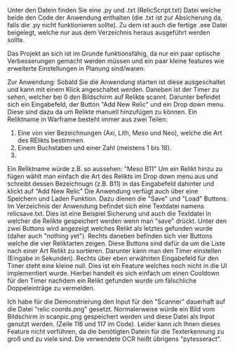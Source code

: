 Unter den Datein finden Sie eine .py und .txt (RelicScript.txt) Datei welche beide den Code der Anwendung enthalten (die .txt ist zur Absicherung da, falls die .py nicht funktionieren sollte). Zu dem ist auch die fertige .exe Datei beigelegt, welche nur aus dem Verzeichnis heraus ausgeführt werden sollte.

Das Projekt an sich ist im Grunde funktionsfähig, da nur ein paar optische Verbesserungen gemacht werden müssen und ein paar kleine features wie erweiterte Einstellungen in Planung sind/waren.

Zur Anwendung:
Sobald Sie die Anwendung starten ist diese ausgeschaltet und kann mit einem Klick angeschaltet werden. Daneben ist der Timer zu sehen, welcher bei 0 den Bildschirm auf Relikte scannt. Darunter befindet sich ein Eingabefeld, der Button "Add New Relic" und ein Drop down menu. Diese sind dazu da um Relikte manuell hinzufügen zu können.
Ein Reliktname in Warframe besteht immer aus zwei Teilen:
1. Eine von vier Bezeichnungen (Axi, Lith, Meso und Neo), welche die Art des RElikts bestimmen.
2. Einem Buchstaben und einer Zahl (meistens 1 bis 18).
3. 
Ein Reliktname würde z.B. so aussehen: "Meso B11"
Um ein Relikt hinzu zu fügen wählt man einfach die Art des Relikts im Drop down menu aus und schreibt dessen Bezeichnugn (z.B. B11) in das Eingabefeld dahinter und klickt auf "Add New Relic"
Die Anwendung verfügt auch über eine Speichern und Laden Funktion. Dazu dienen die "Save" und "Load" Buttons. Im Verzeichnis der Anwendung befindet sich eine Textdatei namens relicsave.txt. Dies ist eine Beispiel Sicherung und auch die Textdatei in welcher die Relikte gespeichert werden wenn man "save" drückt. Unter den zwei Buttons wird angezeigt welches Relikt als letztes gefunden wurde (daher auch "nothing yet"). Rechts daneben befinden sich vier Buttons welche die vier Reliktarten zeigen. Diese Buttons sind dafür da um die Liste nach einer Art Relikt zu sortieren. Darunter kann man den Timer einstellen (Eingabe in Sekunden). Rechts über eben erwähnten Eingabefeld für den Timer steht eine kleine null. Dies ist ein Feature welches noch nicht in die UI implementiert wurde. Hierbei handelt es sich einfach um einen Cooldown für den Timer nachdem ein Relikt gefunden wurde um fälschliche Doppeleinträge zu vermeiden.

Ich habe für die Demonstrierung den Input für den "Scanner" dauerhaft auf die Datei "relic coords.png" gesetzt. Normalerweise würde ein Bild vom Bildschirm in scanpic.png gespeichert werden und diese Datei als Input genutzt werden. (Zeile 116 und 117 im Code). Leider kann ich Ihnen dieses Feature nicht vorführen, da die benötigten Datein für die Texterkennung zu groß und zu viele sind. Die verwendete OCR heißt übrigens "pytesseract".
